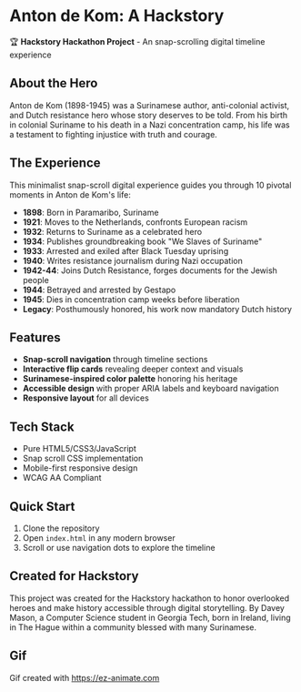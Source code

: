 # Anton de Kom: A Hackstory

🏆 **Hackstory Hackathon Project** - An snap-scrolling digital timeline experience

## About the Hero

Anton de Kom (1898-1945) was a Surinamese author, anti-colonial activist, and Dutch resistance hero whose story deserves to be told. From his birth in colonial Suriname to his death in a Nazi concentration camp, his life was a testament to fighting injustice with truth and courage.

## The Experience

This minimalist snap-scroll digital experience guides you through 10 pivotal moments in Anton de Kom's life:

- **1898**: Born in Paramaribo, Suriname
- **1921**: Moves to the Netherlands, confronts European racism  
- **1932**: Returns to Suriname as a celebrated hero
- **1934**: Publishes groundbreaking book "We Slaves of Suriname"
- **1933**: Arrested and exiled after Black Tuesday uprising
- **1940**: Writes resistance journalism during Nazi occupation
- **1942-44**: Joins Dutch Resistance, forges documents for the Jewish people
- **1944**: Betrayed and arrested by Gestapo
- **1945**: Dies in concentration camp weeks before liberation
- **Legacy**: Posthumously honored, his work now mandatory Dutch history

## Features

- **Snap-scroll navigation** through timeline sections
- **Interactive flip cards** revealing deeper context and visuals
- **Surinamese-inspired color palette** honoring his heritage
- **Accessible design** with proper ARIA labels and keyboard navigation
- **Responsive layout** for all devices

## Tech Stack

- Pure HTML5/CSS3/JavaScript
- Snap scroll CSS implementation
- Mobile-first responsive design
- WCAG AA Compliant 

## Quick Start

1. Clone the repository
2. Open `index.html` in any modern browser
3. Scroll or use navigation dots to explore the timeline

## Created for Hackstory

This project was created for the Hackstory hackathon to honor overlooked heroes and make history accessible through digital storytelling.
By Davey Mason, a Computer Science student in Georgia Tech, born in Ireland, living in The Hague within a community blessed with many Surinamese. 


## Gif 
Gif created with https://ez-animate.com